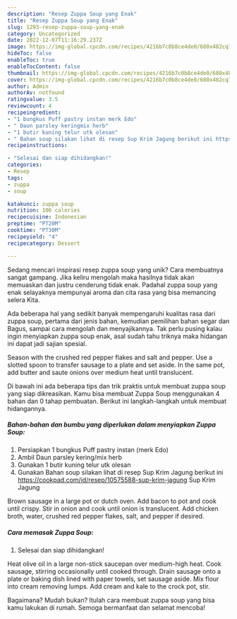 ```yaml
---
description: "Resep Zuppa Soup yang Enak"
title: "Resep Zuppa Soup yang Enak"
slug: 1293-resep-zuppa-soup-yang-enak
category: Uncategorized
date: 2022-12-07T11:16:29.237Z
image: https://img-global.cpcdn.com/recipes/4216b7c0b8ce4de0/680x482cq70/zuppa-soup-foto-resep-utama.jpg
hideToc: false
enableToc: true
enableTocContent: false
thumbnail: https://img-global.cpcdn.com/recipes/4216b7c0b8ce4de0/680x482cq70/zuppa-soup-foto-resep-utama.jpg
cover: https://img-global.cpcdn.com/recipes/4216b7c0b8ce4de0/680x482cq70/zuppa-soup-foto-resep-utama.jpg
author: Admin
authorAv: notfound
ratingvalue: 3.5
reviewcount: 4
recipeingredient:
- "1 bungkus Puff pastry instan merk Edo"
- " Daun parsley keringmix herb"
- "1 butir kuning telur utk olesan"
- " Bahan soup silakan lihat di resep Sup Krim Jagung berikut ini httpscookpadcomidresep10575588supkrimjagung                      Sup Krim Jagung"
recipeinstructions:

- "Selesai dan siap dihidangkan!"
categories:
- Resep
tags:
- zuppa
- soup

katakunci: zuppa soup 
nutrition: 106 calories
recipecuisine: Indonesian
preptime: "PT20M"
cooktime: "PT30M"
recipeyield: "4"
recipecategory: Dessert

---
```





Sedang mencari inspirasi resep zuppa soup yang unik? Cara membuatnya sangat gampang. Jika keliru mengolah maka hasilnya tidak akan memuaskan dan justru cenderung tidak enak. Padahal zuppa soup yang enak selayaknya mempunyai aroma dan cita rasa yang bisa memancing selera Kita.





Ada beberapa hal yang sedikit banyak mempengaruhi kualitas rasa dari zuppa soup, pertama dari jenis bahan, kemudian pemilihan bahan segar dan Bagus, sampai cara mengolah dan menyajikannya. Tak perlu pusing kalau ingin menyiapkan zuppa soup enak,      asal sudah tahu triknya maka hidangan ini dapat jadi sajian spesial.














Season with the crushed red pepper flakes and salt and pepper. Use a slotted spoon to transfer sausage to a plate and set aside. In the same pot, add butter and saute onions over medium heat until translucent.






Di bawah ini ada beberapa tips dan trik praktis untuk membuat zuppa soup yang siap dikreasikan. Kamu bisa membuat Zuppa Soup menggunakan 4 bahan dan 0 tahap pembuatan. Berikut ini langkah-langkah untuk membuat hidangannya.

<!--inarticleads1-->

##### Bahan-bahan dan bumbu yang diperlukan dalam menyiapkan Zuppa Soup:

1. Persiapkan 1 bungkus Puff pastry instan (merk Edo)
1. Ambil  Daun parsley kering/mix herb
1. Gunakan 1 butir kuning telur utk olesan
1. Gunakan  Bahan soup silakan lihat di resep Sup Krim Jagung berikut ini https://cookpad.com/id/resep/10575588-sup-krim-jagung                      Sup Krim Jagung


Brown sausage in a large pot or dutch oven. Add bacon to pot and cook until crispy. Stir in onion and cook until onion is translucent. Add chicken broth, water, crushed red pepper flakes, salt, and pepper if desired. 

<!--inarticleads2-->

##### Cara memasak Zuppa Soup:


1. Selesai dan siap dihidangkan!

Heat olive oil in a large non-stick saucepan over medium-high heat. Cook sausage, stirring occasionally until cooked through. Drain sausage onto a plate or baking dish lined with paper towels, set sausage aside. Mix flour into cream removing lumps. Add cream and kale to the crock pot, stir. 

Bagaimana? Mudah bukan? Itulah cara membuat zuppa soup yang bisa kamu lakukan di rumah. Semoga bermanfaat dan selamat mencoba!
